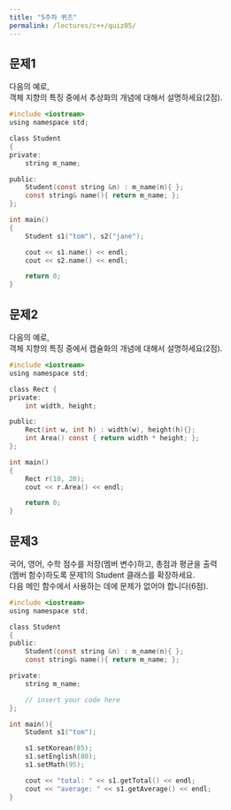 ```yaml
---
title: "5주차 퀴즈"
permalink: /lectures/c++/quiz05/
---
```


## 문제1
다음의 예로,<br />객체 지향의 특징 중에서 추상화의 개념에 대해서 설명하세요(2점).

```c
#include <iostream>
using namespace std;

class Student
{
private:
    string m_name;

public:
    Student(const string &n) : m_name(n){ };
    const string& name(){ return m_name; };
};

int main()
{
    Student s1("tom"), s2("jane");

    cout << s1.name() << endl;
    cout << s2.name() << endl;

    return 0;
}
```

## 문제2
다음의 예로,<br />객체 지향의 특징 중에서 캡슐화의 개념에 대해서 설명하세요(2점).

```c
#include <iostream>
using namespace std;

class Rect {
private:
    int width, height;

public:
    Rect(int w, int h) : width(w), height(h){};
    int Area() const { return width * height; };
};

int main()
{
    Rect r(10, 20);
    cout << r.Area() << endl;

    return 0;
}
```

## 문제3
국어, 영어, 수학 점수를 저장(멤버 변수)하고, 총점과 평균을 출력<br />
(멤버 함수)하도록 문제1의 Student 클래스를 확장하세요.<br />
다음 메인 함수에서 사용하는 데에 문제가 없어야 합니다(6점).

```c
#include <iostream>
using namespace std;

class Student
{
public:
    Student(const string &n) : m_name(n){ };
    const string& name(){ return m_name; };

private:
    string m_name;

    // insert your code here
};

int main(){
    Student s1("tom");

    s1.setKorean(85);
    s1.setEnglish(80);
    s1.setMath(95);

    cout << "total: " << s1.getTotal() << endl;
    cout << "average: " << s1.getAverage() << endl;
}
```
